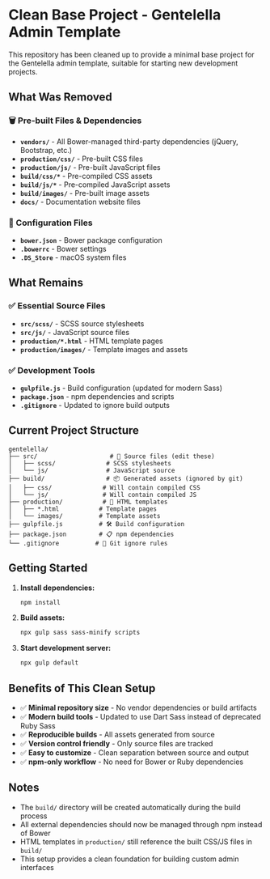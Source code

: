 # Clean Base Project - Gentelella Admin Template

This repository has been cleaned up to provide a minimal base project for the Gentelella admin template, suitable for starting new development projects.

## What Was Removed

### 🗑️ Pre-built Files & Dependencies
- **`vendors/`** - All Bower-managed third-party dependencies (jQuery, Bootstrap, etc.)
- **`production/css/`** - Pre-built CSS files
- **`production/js/`** - Pre-built JavaScript files  
- **`build/css/*`** - Pre-compiled CSS assets
- **`build/js/*`** - Pre-compiled JavaScript assets
- **`build/images/`** - Pre-built image assets
- **`docs/`** - Documentation website files

### 🧹 Configuration Files
- **`bower.json`** - Bower package configuration
- **`.bowerrc`** - Bower settings
- **`.DS_Store`** - macOS system files

## What Remains

### ✅ Essential Source Files
- **`src/scss/`** - SCSS source stylesheets
- **`src/js/`** - JavaScript source files
- **`production/*.html`** - HTML template pages
- **`production/images/`** - Template images and assets

### ✅ Development Tools
- **`gulpfile.js`** - Build configuration (updated for modern Sass)
- **`package.json`** - npm dependencies and scripts
- **`.gitignore`** - Updated to ignore build outputs

## Current Project Structure

```
gentelella/
├── src/                    # 🔧 Source files (edit these)
│   ├── scss/              # SCSS stylesheets
│   └── js/                # JavaScript source
├── build/                 # 📦 Generated assets (ignored by git)
│   ├── css/              # Will contain compiled CSS
│   └── js/               # Will contain compiled JS
├── production/           # 📄 HTML templates
│   ├── *.html           # Template pages
│   └── images/          # Template assets
├── gulpfile.js          # 🛠️ Build configuration
├── package.json         # 📋 npm dependencies
└── .gitignore          # 🚫 Git ignore rules
```

## Getting Started

1. **Install dependencies:**
   ```bash
   npm install
   ```

2. **Build assets:**
   ```bash
   npx gulp sass sass-minify scripts
   ```

3. **Start development server:**
   ```bash
   npx gulp default
   ```

## Benefits of This Clean Setup

- ✅ **Minimal repository size** - No vendor dependencies or build artifacts
- ✅ **Modern build tools** - Updated to use Dart Sass instead of deprecated Ruby Sass
- ✅ **Reproducible builds** - All assets generated from source
- ✅ **Version control friendly** - Only source files are tracked
- ✅ **Easy to customize** - Clean separation between source and output
- ✅ **npm-only workflow** - No need for Bower or Ruby dependencies

## Notes

- The `build/` directory will be created automatically during the build process
- All external dependencies should now be managed through npm instead of Bower
- HTML templates in `production/` still reference the built CSS/JS files in `build/`
- This setup provides a clean foundation for building custom admin interfaces 